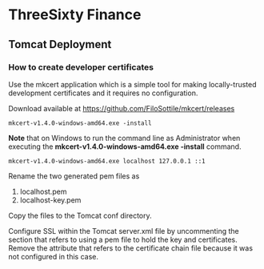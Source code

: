 # ThreeSixty Finance
 
## Tomcat Deployment 
### How to create developer certificates
Use the mkcert application which is a simple tool for making locally-trusted development certificates and it requires no configuration.

Download available at https://github.com/FiloSottile/mkcert/releases

```
mkcert-v1.4.0-windows-amd64.exe -install
```

**Note** that on Windows to run the command line as Administrator when executing the <b>mkcert-v1.4.0-windows-amd64.exe -install</b> command.

```
mkcert-v1.4.0-windows-amd64.exe localhost 127.0.0.1 ::1
```

Rename the two generated pem files as 
1. localhost.pem
2. localhost-key.pem

Copy the files to the Tomcat conf directory.

Configure SSL within the Tomcat server.xml file by uncommenting the section that refers to using a pem file to hold the key and certificates. Remove the attribute that refers to the certificate chain file because it was not configured in this case. 